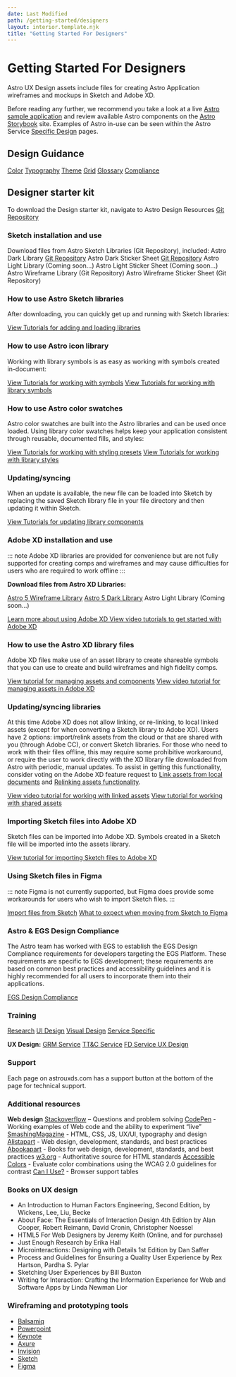```yaml
---
date: Last Modified
path: /getting-started/designers
layout: interior.template.njk
title: "Getting Started For Designers"
---
```


# Getting Started For Designers

Astro UX Design assets include files for creating Astro Application wireframes and mockups in Sketch and Adobe XD.

Before reading any further, we recommend you take a look at a live [Astro sample application](https://sample-app.astrouxds.com/) and review available Astro components on the [Astro Storybook](https://astro-components.netlify.app/?path=/story/astro-uxds-welcome--start-here) site. Examples of Astro in-use can be seen within the Astro Service [Specific Design](/service-specific-ux-design/) pages.

## Design Guidance
[Color](/design-guidelines/color/)
[Typography](/design-guidelines/typography/)
[Theme](/design-guidelines/theme/)
[Grid](/design-guidelines/grid/)
[Glossary](/design-guidelines/glossary/)
[Compliance](/design-guidelines/compliance/)

## Designer starter kit

To download the Design starter kit, navigate to Astro Design Resources [Git Repository](https://github.com/RocketCommunicationsInc/astro-design-resources)

### Sketch installation and use
Download files from Astro Sketch Libraries (Git Repository), included: 
Astro Dark Library [Git Repository]()
Astro Dark Sticker Sheet [Git Repository]()
Astro Light Library (Coming soon…)
Astro Light Sticker Sheet (Coming soon…)
Astro Wireframe Library (Git Repository)
Astro Wireframe Sticker Sheet (Git Repository)




### How to use Astro Sketch libraries

After downloading, you can quickly get up and running with Sketch libraries:

[View Tutorials for adding and loading libraries ](https://www.sketch.com/docs/libraries/)


### How to use Astro icon library

Working with library symbols is as easy as working with symbols created in-document:

[View Tutorials for working with symbols](https://www.sketch.com/docs/symbols/)
[View Tutorials for working with library symbols](https://www.sketch.com/docs/libraries/#library-symbols)

### How to use Astro color swatches

Astro color swatches are built into the Astro libraries and can be used once loaded. Using library color swatches helps keep your application consistent through reusable, documented fills, and styles:

[View Tutorials for working with styling presets](https://www.sketch.com/docs/styling/#presets)
[View Tutorials for working with library styles](https://www.sketch.com/docs/libraries/#library-styles)

### Updating/syncing
When an update is available, the new file can be loaded into Sketch by replacing the saved Sketch library file in your file directory and then updating it within Sketch.

[View Tutorials for updating library components](https://www.sketch.com/docs/libraries/#updating-library-components)

### Adobe XD installation and use
::: note
Adobe XD libraries are provided for convenience but are not fully supported for creating comps and wireframes and may cause difficulties for users who are required to work offline
:::

**Download files from Astro XD Libraries:**

[Astro 5 Wireframe Library](https://github.com/RocketCommunicationsInc/astro-design-resources/raw/master/Adobe%20XD/Astro%205%20Wireframe%20Library.xd)
[Astro 5 Dark Library](https://github.com/RocketCommunicationsInc/astro-design-resources/raw/master/Adobe%20XD/Astro%205%20Dark%20Library.xd)
Astro Light Library (Coming soon…)

[Learn more about using Adobe XD ](https://helpx.adobe.com/xd/tutorials.html)
[View video tutorials to get started with Adobe XD](https://www.youtube.com/playlist?list=PLHjwuoik-ep1zZ_xheCvRL8KluMJMjYsV)

### How to use the Astro XD library files

Adobe XD files make use of an asset library to create shareable symbols that you can use to create and build wireframes and high fidelity comps.

[View tutorial for managing assets and components](https://helpx.adobe.com/xd/help/work-with-assets-and-libraries-xd.html)
[View video tutorial for managing assets in Adobe XD](https://www.youtube.com/watch?v=wzEL4mhXiJM&feature=youtu.be)

### Updating/syncing libraries 

At this time Adobe XD does not allow linking, or re-linking, to local linked assets (except for when converting a Sketch library to Adobe XD). Users have 2 options: import/relink assets from the cloud or that are shared with you (through Adobe CC), or convert Sketch libraries. For those who need to work with their files offline, this may require some prohibitive workaround, or require the user to work directly with the XD library file downloaded from Astro with periodic, manual updates. To assist in getting this functionality, consider voting on the Adobe XD feature request to [Link assets from local documents](https://adobexd.uservoice.com/forums/353007-adobe-xd-feature-requests/suggestions/37698904-link-assets-from-local-documents) and [Relinking assets functionality](https://adobexd.uservoice.com/forums/353007-adobe-xd-feature-requests/suggestions/37718911-relinking-assets-functionality).

[View video tutorial for working with linked assets](https://www.youtube.com/watch?v=0y27B0ZChhY&feature=youtu.be)
[View tutorial for working with shared assets](https://helpx.adobe.com/xd/help/work-with-assets-and-libraries-xd.html#share-assets)

### Importing Sketch files into Adobe XD 

Sketch files can be imported into Adobe XD. Symbols created in a Sketch file will be imported into the assets library.

[View tutorial for importing Sketch files to Adobe XD](https://www.youtube.com/watch?v=T7BdBmqVUuM&feature=youtu.be)

### Using Sketch files in Figma
::: note
Figma is not currently supported, but Figma does provide some workarounds for users who wish to import Sketch files.
:::

[Import files from Sketch](https://help.figma.com/hc/en-us/articles/360040514273-Import-files-from-Sketch)
[What to expect when moving from Sketch to Figma](https://www.figma.com/best-practices/what-to-expect-when-moving-from-sketch-to-figma/)


### Astro & EGS Design Compliance

The Astro team has worked with EGS to establish the EGS Design Compliance requirements for developers targeting the EGS Platform. These requirements are specific to EGS development; these requirements are based on common best practices and accessibility guidelines and it is highly recommended for all users to incorporate them into their applications.

[EGS Design Compliance](/design-guidelines/compliance/)

### Training
[Research](/design-process/research/)
[UI Design](/design-process/ui-design/)
[Visual Design](/design-process/visual-design/)
[Service Specific](/service-specific-ux-design/)

**UX Design:**
[GRM Service](/grm-service-ux-design/about-the-grm-designs/)
[TT&C Service](/ttc-service-ux-design/about-the-ttc-designs/)
[FD Service UX Design](/fd-service-ux-design/about-the-fd-designs/)


### Support

Each page on astrouxds.com has a support button at the bottom of the page for technical support.


### Additional resources

**Web design**
[Stackoverflow](https://stackoverflow.com/) – Questions and problem solving
[CodePen](https://codepen.io/) - Working examples of Web code and the ability to experiment “live”
[SmashingMagazine](https://www.smashingmagazine.com/) - HTML, CSS, JS, UX/UI, typography and design
[Alistapart](https://alistapart.com/) - Web design, development, standards, and best practices
[Abookapart](https://abookapart.com/) - Books for web design, development, standards, and best practices
[w3.org](https://www.w3.org/) - Authoritative source for HTML standards
[Accessible Colors](https://accessible-colors.com/) - Evaluate color combinations using the WCAG 2.0 guidelines for contrast
[Can I Use?](https://www.caniuse.com/) - Browser support tables


### Books on UX design
- An Introduction to Human Factors Engineering, Second Edition, by Wickens, Lee, Liu, Becke
- About Face: The Essentials of Interaction Design 4th Edition by Alan Cooper, Robert Reimann, David Cronin, Christopher Noessel
- HTML5 For Web Designers by Jeremy Keith (Online, and for purchase)
- Just Enough Research by Erika Hall
- Microinteractions: Designing with Details 1st Edition by Dan Saffer
- Process and Guidelines for Ensuring a Quality User Experience by Rex Hartson, Pardha S. Pylar
- Sketching User Experiences by Bill Buxton
- Writing for Interaction: Crafting the Information Experience for Web and Software Apps by Linda Newman Lior

### Wireframing and prototyping tools
- [Balsamiq](https://balsamiq.com/)
- [Powerpoint](https://www.microsoft.com/en-us/microsoft-365/powerpoint)
- [Keynote](https://www.apple.com/keynote/)
- [Axure](https://www.axure.com/)
- [Invision](https://www.invisionapp.com/)
- [Sketch](https://www.sketch.com/)
- [Figma](https://www.figma.com/)